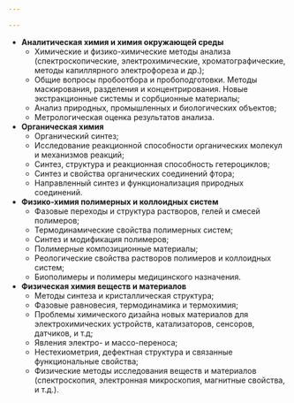 ```yaml
---

---
```

- **Аналитическая химия и химия окружающей среды**
	- Химические и физико-химические методы анализа (спектроскопические, электрохимические, хроматографические, методы капиллярного электрофореза и др.);
	- Общие вопросы пробоотбора и пробоподготовки. Методы маскирования, разделения и концентрирования. Новые экстракционные системы и сорбционные материалы;
	- Анализ природных, промышленных и биологических объектов;
	- Метрологическая оценка результатов анализа.
- **Органическая химия**
	- Органический синтез;
	- Исследование реакционной способности органических молекул и механизмов реакций;
	- Синтез, структура и реакционная способность гетероциклов;
	- Синтез и свойства органических соединений фтора;
	- Направленный синтез и функционализация природных соединений.
- **Физико-химия полимерных и коллоидных систем**
	- Фазовые переходы и структура растворов, гелей и смесей полимеров;
	- Термодинамические свойства полимерных систем;
	- Синтез и модификация полимеров;
	- Полимерные композиционные материалы;
	- Реологические свойства растворов полимеров и коллоидных систем;
	- Биополимеры и полимеры медицинского назначения.
- **Физическая химия веществ и материалов**
	- Методы синтеза и кристаллическая структура;
	- Фазовые равновесия, термодинамика и термохимия;
	- Проблемы химического дизайна новых материалов для электрохимических устройств, катализаторов, сенсоров, датчиков, и т.д;
	- Явления электро- и массо-переноса;
	- Нестехиометрия, дефектная структура и связанные функциональные свойства;
	- Физические методы исследования веществ и материалов (спектроскопия, электронная микроскопия, магнитные свойства, и т.д.).